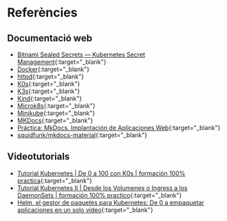 # Referències
  
## Documentació web

  * [Bitnami Sealed Secrets — Kubernetes Secret Management](https://foxutech.medium.com/bitnami-sealed-secrets-kubernetes-secret-management-86c746ef0a79){:target="_blank"}
  * [Docker](https://docs.docker.com/){:target="_blank"}
  * [httpd](https://hub.docker.com/_/httpd){:target="_blank"}
  * [K0s](https://k0sproject.io/){:target="_blank"}
  * [K3s](https://docs.k3s.io/){:target="_blank"}
  * [Kind](https://kind.sigs.k8s.io/){:target="_blank"}
  * [Microk8s](https://microk8s.io/docs){:target="_blank"}
  * [Minikube](https://minikube.sigs.k8s.io/docs/start/){:target="_blank"}
  * [MKDocs](https://www.mkdocs.org/){:target="_blank"}
  * [Práctica: MkDocs. Implantación de Aplicaciones Web](https://josejuansanchez.org/iaw/practica-mkdocs/index.html#crear-un-nuevo-proyecto-comando-new){:target="_blank"}
  * [squidfunk/mkdocs-material](https://hub.docker.com/r/squidfunk/mkdocs-material/){:target="_blank"}
  

## Videotutorials

  * [Tutorial Kubernetes | De 0 a 100 con K0s | formación 100% practica](https://www.youtube.com/watch?v=gmFSmzAWcig){:target="_blank"}
  * [Tutorial Kubernetes II | Desde los Volumenes o Ingress a los DaemonSets | formación 100% practico](https://www.youtube.com/watch?v=gPALJhVYMz0){:target="_blank"}
  * [Helm, el gestor de paquetes para Kubernetes: De 0 a empaquetar aplicaciones en un solo vídeo](https://www.youtube.com/watch?v=5-Qcig2_8xo){:target="_blank"}
  
